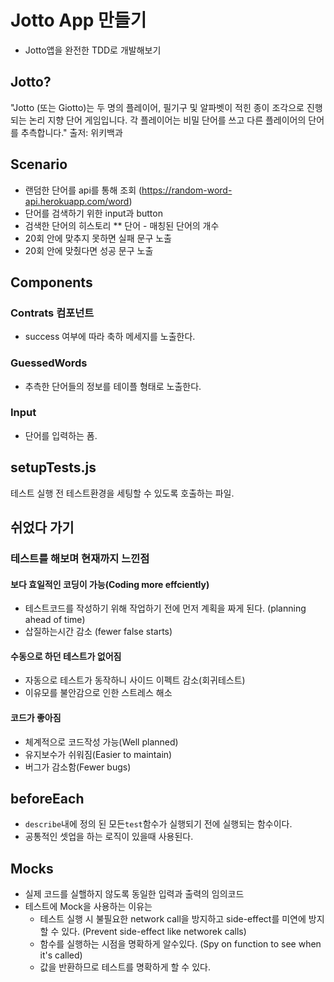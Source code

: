# Jotto App 만들기
* Jotto앱을 완전한 TDD로 개발해보기

## Jotto?
"Jotto (또는 Giotto)는 두 명의 플레이어, 필기구 및 알파벳이 적힌 종이 조각으로 진행되는 논리 지향 단어 게임입니다. 각 플레이어는 비밀 단어를 쓰고 다른 플레이어의 단어를 추측합니다."
출저: 위키백과

## Scenario
* 랜덤한 단어를 api를 통해 조회 (https://random-word-api.herokuapp.com/word)
* 단어를 검색하기 위한 input과 button
* 검색한 단어의 히스토리
** 단어 - 매칭된 단어의 개수
* 20회 안에 맞추지 못하면 실패 문구 노출
* 20회 안에 맞췄다면 성공 문구 노출

## Components
### Contrats 컴포넌트
* success 여부에 따라 축하 메세지를 노출한다.

### GuessedWords
* 추측한 단어들의 정보를 테이플 형태로 노출한다.

### Input
* 단어를 입력하는 폼.

## setupTests.js
테스트 실행 전 테스트환경을 세팅할 수 있도록 호출하는 파일. 

## 쉬었다 가기
### 테스트를 해보며 현재까지 느낀점
#### 보다 효일적인 코딩이 가능(Coding more effciently)
- 테스트코드를 작성하기 위해 작업하기 전에 먼저 계획을 짜게 된다. (planning ahead of time)
- 삽질하는시간 감소 (fewer false starts)

#### 수동으로 하던 테스트가 없어짐
- 자동으로 테스트가 동작하니 사이드 이펙트 감소(회귀테스트)
- 이유모를 불안감으로 인한 스트레스 해소

#### 코드가 좋아짐
- 체계적으로 코드작성 가능(Well planned)
- 유지보수가 쉬워짐(Easier to maintain)
- 버그가 감소함(Fewer bugs)


## beforeEach
- `describe`내에 정의 된 모든`test`함수가 실행되기 전에 실행되는 함수이다.
- 공통적인 셋업을 하는 로직이 있을때 사용된다.


## Mocks
* 실제 코드를 실핼하지 않도록 동일한 입력과 출력의 임의코드
* 테스트에 Mock을 사용하는 이유는
  * 테스트 실행 시 불필요한 network call을 방지하고 side-effect를 미연에 방지할 수 있다. (Prevent side-effect like networek calls)
  * 함수를 실행하는 시점을 명확하게 알수있다. (Spy on function to see when it's called)
  * 값을 반환하므로 테스트를 명확하게 할 수 있다.